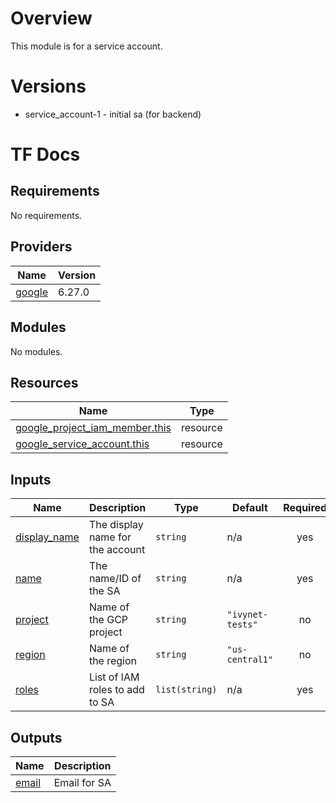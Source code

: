 # Overview

This module is for a service account.

# Versions
- service_account-1 - initial sa (for backend)

# TF Docs
<!-- BEGIN_TF_DOCS -->
## Requirements

No requirements.

## Providers

| Name | Version |
|------|---------|
| <a name="provider_google"></a> [google](#provider\_google) | 6.27.0 |

## Modules

No modules.

## Resources

| Name | Type |
|------|------|
| [google_project_iam_member.this](https://registry.terraform.io/providers/hashicorp/google/latest/docs/resources/project_iam_member) | resource |
| [google_service_account.this](https://registry.terraform.io/providers/hashicorp/google/latest/docs/resources/service_account) | resource |

## Inputs

| Name | Description | Type | Default | Required |
|------|-------------|------|---------|:--------:|
| <a name="input_display_name"></a> [display\_name](#input\_display\_name) | The display name for the account | `string` | n/a | yes |
| <a name="input_name"></a> [name](#input\_name) | The name/ID of the SA | `string` | n/a | yes |
| <a name="input_project"></a> [project](#input\_project) | Name of the GCP project | `string` | `"ivynet-tests"` | no |
| <a name="input_region"></a> [region](#input\_region) | Name of the region | `string` | `"us-central1"` | no |
| <a name="input_roles"></a> [roles](#input\_roles) | List of IAM roles to add to SA | `list(string)` | n/a | yes |

## Outputs

| Name | Description |
|------|-------------|
| <a name="output_email"></a> [email](#output\_email) | Email for SA |
<!-- END_TF_DOCS -->
